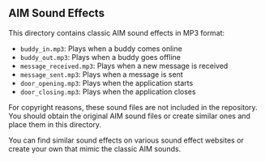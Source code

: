 ## AIM Sound Effects

This directory contains classic AIM sound effects in MP3 format:

- `buddy_in.mp3`: Plays when a buddy comes online
- `buddy_out.mp3`: Plays when a buddy goes offline
- `message_received.mp3`: Plays when a new message is received
- `message_sent.mp3`: Plays when a message is sent
- `door_opening.mp3`: Plays when the application starts
- `door_closing.mp3`: Plays when the application closes

For copyright reasons, these sound files are not included in the repository. You should obtain the original AIM sound files or create similar ones and place them in this directory.

You can find similar sound effects on various sound effect websites or create your own that mimic the classic AIM sounds.